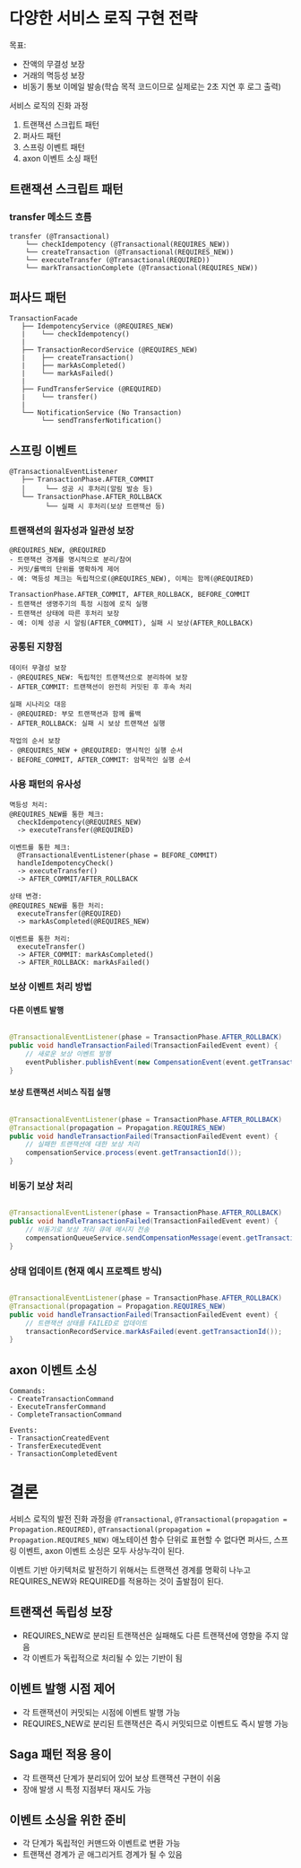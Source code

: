 # 다양한 서비스 로직 구현 전략
목표:
- 잔액의 무결성 보장
- 거래의 멱등성 보장
- 비동기 통보 이메일 발송(학습 목적 코드이므로 실제로는 2초 지연 후 로그 출력)

서비스 로직의 진화 과정

1. 트랜잭션 스크립트 패턴
2. 퍼사드 패턴
3. 스프링 이벤트 패턴
4. axon 이벤트 소싱 패턴

## 트랜잭션 스크립트 패턴
### transfer 메소드 흐름

```
transfer (@Transactional)
    └── checkIdempotency (@Transactional(REQUIRES_NEW))
    └── createTransaction (@Transactional(REQUIRES_NEW))
    └── executeTransfer (@Transactional(REQUIRED))
    └── markTransactionComplete (@Transactional(REQUIRES_NEW))
```

## 퍼사드 패턴
```
TransactionFacade
   ├── IdempotencyService (@REQUIRES_NEW)
   |    └── checkIdempotency()
   |
   ├── TransactionRecordService (@REQUIRES_NEW)
   |    ├── createTransaction()
   |    ├── markAsCompleted()
   |    └── markAsFailed()
   |
   ├── FundTransferService (@REQUIRED)
   |    └── transfer()
   |
   └── NotificationService (No Transaction)
        └── sendTransferNotification()
```

## 스프링 이벤트

```
@TransactionalEventListener
   ├── TransactionPhase.AFTER_COMMIT
   │     └── 성공 시 후처리(알림 발송 등)
   └── TransactionPhase.AFTER_ROLLBACK
         └── 실패 시 후처리(보상 트랜잭션 등)
```

### 트랜잭션의 원자성과 일관성 보장

```
@REQUIRES_NEW, @REQUIRED
- 트랜잭션 경계를 명시적으로 분리/참여
- 커밋/롤백의 단위를 명확하게 제어
- 예: 멱등성 체크는 독립적으로(@REQUIRES_NEW), 이체는 함께(@REQUIRED)

TransactionPhase.AFTER_COMMIT, AFTER_ROLLBACK, BEFORE_COMMIT
- 트랜잭션 생명주기의 특정 시점에 로직 실행
- 트랜잭션 상태에 따른 후처리 보장
- 예: 이체 성공 시 알림(AFTER_COMMIT), 실패 시 보상(AFTER_ROLLBACK)
```

### 공통된 지향점

```
데이터 무결성 보장
- @REQUIRES_NEW: 독립적인 트랜잭션으로 분리하여 보장
- AFTER_COMMIT: 트랜잭션이 완전히 커밋된 후 후속 처리

실패 시나리오 대응
- @REQUIRED: 부모 트랜잭션과 함께 롤백
- AFTER_ROLLBACK: 실패 시 보상 트랜잭션 실행

작업의 순서 보장
- @REQUIRES_NEW + @REQUIRED: 명시적인 실행 순서
- BEFORE_COMMIT, AFTER_COMMIT: 암묵적인 실행 순서
```

### 사용 패턴의 유사성

```
멱등성 처리:
@REQUIRES_NEW를 통한 체크:
  checkIdempotency(@REQUIRES_NEW)
  -> executeTransfer(@REQUIRED)

이벤트를 통한 체크:
  @TransactionalEventListener(phase = BEFORE_COMMIT)
  handleIdempotencyCheck()
  -> executeTransfer()
  -> AFTER_COMMIT/AFTER_ROLLBACK

상태 변경:
@REQUIRES_NEW를 통한 처리:
  executeTransfer(@REQUIRED)
  -> markAsCompleted(@REQUIRES_NEW)

이벤트를 통한 처리:
  executeTransfer()
  -> AFTER_COMMIT: markAsCompleted()
  -> AFTER_ROLLBACK: markAsFailed()
```

### 보상 이벤트 처리 방법

#### 다른 이벤트 발행

```java

@TransactionalEventListener(phase = TransactionPhase.AFTER_ROLLBACK)
public void handleTransactionFailed(TransactionFailedEvent event) {
    // 새로운 보상 이벤트 발행
    eventPublisher.publishEvent(new CompensationEvent(event.getTransactionId()));
}
```

#### 보상 트랜잭션 서비스 직접 실행

```java

@TransactionalEventListener(phase = TransactionPhase.AFTER_ROLLBACK)
@Transactional(propagation = Propagation.REQUIRES_NEW)
public void handleTransactionFailed(TransactionFailedEvent event) {
    // 실패한 트랜잭션에 대한 보상 처리
    compensationService.process(event.getTransactionId());
}
```

### 비동기 보상 처리

```java

@TransactionalEventListener(phase = TransactionPhase.AFTER_ROLLBACK)
public void handleTransactionFailed(TransactionFailedEvent event) {
    // 비동기로 보상 처리 큐에 메시지 전송
    compensationQueueService.sendCompensationMessage(event.getTransactionId());
}
```

### 상태 업데이트 (현재 예시 프로젝트 방식)

```java

@TransactionalEventListener(phase = TransactionPhase.AFTER_ROLLBACK)
@Transactional(propagation = Propagation.REQUIRES_NEW)
public void handleTransactionFailed(TransactionFailedEvent event) {
    // 트랜잭션 상태를 FAILED로 업데이트
    transactionRecordService.markAsFailed(event.getTransactionId());
}
```

## axon 이벤트 소싱
```
Commands:
- CreateTransactionCommand
- ExecuteTransferCommand
- CompleteTransactionCommand

Events:
- TransactionCreatedEvent
- TransferExecutedEvent
- TransactionCompletedEvent
```

# 결론

서비스 로직의 발전 진화 과정을 `@Transactional`, `@Transactional(propagation = Propagation.REQUIRED)`,
`@Transactional(propagation = Propagation.REQUIRES_NEW)` 애노테이션 함수 단위로 표현할 수 없다면 퍼사드, 스프링 이벤트, axon
이벤트 소싱은 모두 사상누각이 된다.

이벤트 기반 아키텍처로 발전하기 위해서는 트랜잭션 경계를 명확히 나누고 REQUIRES_NEW와 REQUIRED를 적용하는 것이 출발점이 된다.

## 트랜잭션 독립성 보장

- REQUIRES_NEW로 분리된 트랜잭션은 실패해도 다른 트랜잭션에 영향을 주지 않음
- 각 이벤트가 독립적으로 처리될 수 있는 기반이 됨

## 이벤트 발행 시점 제어

- 각 트랜잭션이 커밋되는 시점에 이벤트 발행 가능
- REQUIRES_NEW로 분리된 트랜잭션은 즉시 커밋되므로 이벤트도 즉시 발행 가능

## Saga 패턴 적용 용이

- 각 트랜잭션 단계가 분리되어 있어 보상 트랜잭션 구현이 쉬움
- 장애 발생 시 특정 지점부터 재시도 가능

## 이벤트 소싱을 위한 준비

- 각 단계가 독립적인 커맨드와 이벤트로 변환 가능
- 트랜잭션 경계가 곧 애그리거트 경계가 될 수 있음
